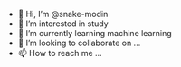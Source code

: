 - 👋 Hi, I’m @snake-modin
- 👀 I’m interested in study
- 🌱 I’m currently learning machine learning
- 💞️ I’m looking to collaborate on ...
- 📫 How to reach me ...

<!---
snake-modin/snake-modin is a ✨ special ✨ repository because its `README.md` (this file) appears on your GitHub profile.
You can click the Preview link to take a look at your changes.
--->

